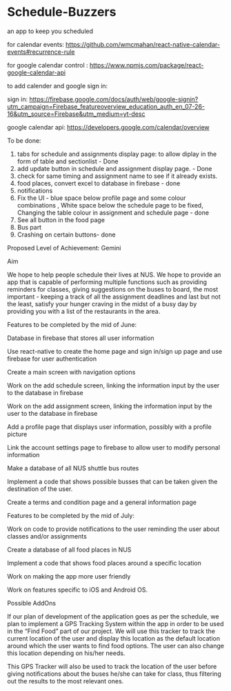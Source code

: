 # Schedule-Buzzers
an app to keep you scheduled


for calendar events: https://github.com/wmcmahan/react-native-calendar-events#recurrence-rule

for google calendar control : https://www.npmjs.com/package/react-google-calendar-api

to add calender and google sign in:

sign in: https://firebase.google.com/docs/auth/web/google-signin?utm_campaign=Firebase_featureoverview_education_auth_en_07-26-16&utm_source=Firebase&utm_medium=yt-desc

google calendar api: https://developers.google.com/calendar/overview

To be done:
1) tabs for schedule and assignments display page: to allow diplay in the form of table and sectionlist - Done
2) add update button in schedule and assignment display page. - Done
3) check for same timing and assignment name to see if it already exists. 
4) food places, convert excel to database in firebase - done
5) notifications
6) Fix the UI - blue space below profile page and some colour combinations ,  White space below the schedule page to be fixed, Changing the table colour in assignment and schedule page - done
7) See all button in the food page
8) Bus part 
9) Crashing on certain buttons- done


Proposed Level of Achievement: Gemini

Aim

We hope to help people schedule their lives at NUS. We hope to provide an app that is capable of performing multiple functions such as providing reminders for classes, giving suggestions on the buses to board, the most important - keeping a track of all the assignment deadlines and last but not the least, satisfy your hunger craving in the midst of a busy day by providing you with a list of the restaurants in the area.

Features to be completed by the mid of June:

Database in firebase that stores all user information

Use react-native to create the home page and sign in/sign up page and use firebase for user authentication

Create a main screen with navigation options

Work on the add schedule screen, linking the information input by the user to the database in firebase

Work on the add assignment screen, linking the information input by the user to the database in firebase

Add a profile page that displays user information, possibly with a profile picture

Link the account settings page to firebase to allow user to modify personal information

Make a database of all NUS shuttle bus routes

Implement a code that shows possible busses that can be taken given the destination of the user.

Create a terms and condition page and a general information page

Features to be completed by the mid of July:

Work on code to provide notifications to the user reminding the user about classes and/or assignments

Create a database of all food places in NUS

Implement a code that shows food places around a specific location

Work on making the app more user friendly

Work on features specific to iOS and Android OS.

Possible AddOns

If our plan of development of the application goes as per the schedule, we plan to implement a GPS Tracking System within the app in order to be used in the “Find Food” part of our project. We will use this tracker to track the current location of the user and display this location as the default location around which the user wants to find food options. The user can also change this location depending on his/her needs.

This GPS Tracker will also be used to track the location of the user before giving notifications about the buses he/she can take for class, thus filtering out the results to the most relevant ones.
